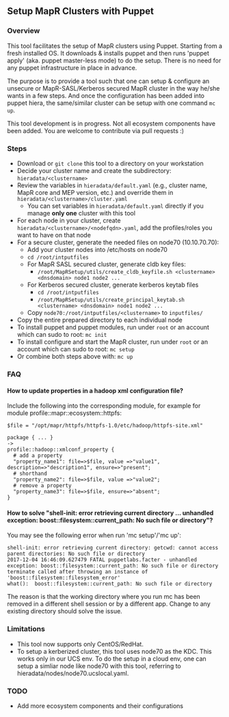 ## Setup MapR Clusters with Puppet

### Overview

This tool facilitates the setup of MapR clusters using Puppet. Starting from a fresh installed OS. It downloads & installs puppet and then runs 'puppet apply' (aka. puppet master-less mode) to do the setup. There is no need for any puppet infrastructure in place in advance.

The purpose is to provide a tool such that one can setup & configure an unsecure or MapR-SASL/Kerberos secured MapR cluster in the way he/she wants in a few steps. And once the configuration has been added into puppet hiera, the same/similar cluster can be setup with one command `mc up`.

This tool development is in progress. Not all ecosystem components have been added. You are welcome to contribute via pull requests :)

### Steps

- Download or `git clone` this tool to a directory on your workstation
- Decide your cluster name and create the subdirectory: `hieradata/<clustername>`
- Review the variables in `hieradata/default.yaml` (e.g., cluster name, MapR core and MEP version, etc.) and override them in `hieradata/<clustername>/cluster.yaml`
  - You can set variables in `hieradata/default.yaml` directly if you manage **only one** cluster with this tool
- For each node in your cluster, create `hieradata/<clustername>/<nodefqdn>.yaml`, add the profiles/roles you want to have on that node
- For a secure cluster, generate the needed files on node70 (10.10.70.70):
  - Add your cluster nodes into /etc/hosts on node70
  - `cd /root/intputfiles`
  - For MapR SASL secured cluster, generate cldb key files:
    - `/root/MapRSetup/utils/create_cldb_keyfile.sh <clustername> <dnsdomain> node1 node2 ...`
  - For Kerberos secured cluster, generate kerberos keytab files
      - `cd /root/intputfiles`
      - `/root/MapRSetup/utils/create_principal_keytab.sh <clustername> <dnsdomain> node1 node2 ...`
  - Copy `node70:/root/intputfiles/<clustername>` to `inputfiles/`
- Copy the entire prepared directory to each individual node
- To install puppet and puppet modules, run under `root` or an account which can sudo to root:
  `mc init`
- To install configure and start the MapR cluster, run under `root` or an account which can sudo to root:
  `mc setup`
- Or combine both steps above with:
  `mc up`

### FAQ

#### How to update properties in a hadoop xml configuration file?
Include the following into the corresponding module, for example for module profile::mapr::ecosystem::httpfs:

  ```
  $file = "/opt/mapr/httpfs/httpfs-1.0/etc/hadoop/httpfs-site.xml"

  package { ... }
  ->
  profile::hadoop::xmlconf_property {
    # add a property
    "property_name1": file=>$file, value =>"value1", description=>"description1", ensure=>"present";
    # shorthand
    "property_name2": file=>$file, value =>"value2";
    # remove a property
    "property_name3": file=>$file, ensure=>"absent";
 }
 ```
#### How to solve "shell-init: error retrieving current directory ... unhandled exception: boost::filesystem::current_path: No such file or directory"?

You may see the following error when run 'mc setup'/'mc up':

    shell-init: error retrieving current directory: getcwd: cannot access parent directories: No such file or directory
    2017-12-04 16:46:09.627479 FATAL puppetlabs.facter - unhandled exception: boost::filesystem::current_path: No such file or directory
    terminate called after throwing an instance of 'boost::filesystem::filesystem_error'
    what():  boost::filesystem::current_path: No such file or directory

The reason is that the working directory where you run mc has been removed in a different shell session or by a different app. Change to any existing directory should solve the issue.

### Limitations
- This tool now supports only CentOS/RedHat.
- To setup a kerberized cluster, this tool uses node70 as the KDC. This works only in our UCS env. To do the setup in a cloud env, one can setup a simliar node like node70 with this tool, referring to hieradata/nodes/node70.ucslocal.yaml.

### TODO
- Add more ecosystem components and their configurations

